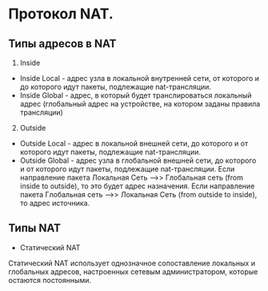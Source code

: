 # Протокол NAT.

## Типы адресов в NAT

1. Inside
- Inside Local - адрес узла в локальной внутренней сети, от которого и до которого идут пакеты, подлежащие nat-трансляции.
- Inside Global - адрес, в который будет транслироваться локальный адрес (глобальный адрес на устройстве, на котором заданы правила трансляции)
2. Outside
-  Outside Local - адрес в локальной внешней сети, до которого и от которого идут пакеты, подлежащие nat-трансляции.
-  Outside Global - адрес узла в глобальной внешней сети, до которого и от которого идут пакеты, подлежащие nat-трансляции. Если направление пакета Локальная Сеть -->> Глобальная сеть (from inside to outside), то это будет адрес назначения. Если направление пакета Глобальная сеть -->> Локальная Сеть (from outside to inside), то адрес источника.

## Типы NAT

- Статический NAT

Статический NAT использует однозначное
сопоставление локальных и глобальных
адресов, настроенных сетевым
администратором, которые остаются
постоянными.

